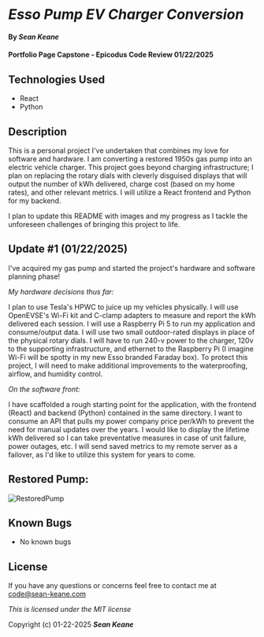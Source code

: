 # _Esso Pump EV Charger Conversion_

#### By _**Sean Keane**_

#### Portfolio Page Capstone - Epicodus Code Review 01/22/2025

## Technologies Used

* React
* Python

## Description

This is a personal project I've undertaken that combines my love for software and hardware.  I am converting a restored 1950s gas pump into an electric vehicle charger.  This project goes beyond charging infrastructure; I plan on replacing the rotary dials with cleverly disguised displays that will output the number of kWh delivered, charge cost (based on my home rates), and other relevant metrics.  I will utilize a React frontend and Python for my backend.

I plan to update this README with images and my progress as I tackle the unforeseen challenges of bringing this project to life.

## Update #1 (01/22/2025)

I've acquired my gas pump and started the project's hardware and software planning phase! 

_My hardware decisions thus far:_

I plan to use Tesla's HPWC to juice up my vehicles physically.  I will use OpenEVSE's Wi-Fi kit and C-clamp adapters to measure and report the kWh delivered each session.  I will use a Raspberry Pi 5 to run my application and consume/output data.  I will use two small outdoor-rated displays in place of the physical rotary dials.  I will have to run 240-v power to the charger, 120v to the supporting infrastructure, and ethernet to the Raspberry Pi (I imagine Wi-Fi will be spotty in my new Esso branded Faraday box).  To protect this project, I will need to make additional improvements to the waterproofing, airflow, and humidity control.

_On the software front:_

I have scaffolded a rough starting point for the application, with the frontend (React) and backend (Python) contained in the same directory.  I want to consume an API that pulls my power company price per/kWh to prevent the need for manual updates over the years.  I would like to display the lifetime kWh delivered so I can take preventative measures in case of unit failure, power outages, etc.  I will send saved metrics to my remote server as a failover, as I'd like to utilize this system for years to come.

## Restored Pump:

![RestoredPump](images/starter_pump.png)


## Known Bugs

* No known bugs


## License

If you have any questions or concerns feel free to contact me at code@sean-keane.com

*This is licensed under the MIT license*

Copyright (c) 01-22-2025 **_Sean Keane_**
